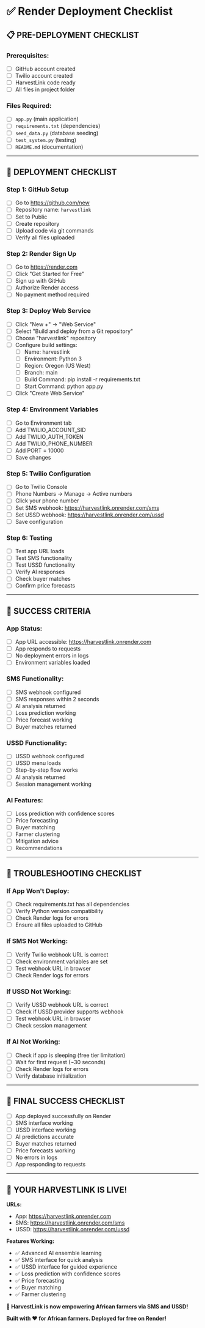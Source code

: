 # ✅ Render Deployment Checklist

## 📋 **PRE-DEPLOYMENT CHECKLIST**

### **Prerequisites:**
- [ ] GitHub account created
- [ ] Twilio account created
- [ ] HarvestLink code ready
- [ ] All files in project folder

### **Files Required:**
- [ ] `app.py` (main application)
- [ ] `requirements.txt` (dependencies)
- [ ] `seed_data.py` (database seeding)
- [ ] `test_system.py` (testing)
- [ ] `README.md` (documentation)

---

## 🚀 **DEPLOYMENT CHECKLIST**

### **Step 1: GitHub Setup**
- [ ] Go to https://github.com/new
- [ ] Repository name: `harvestlink`
- [ ] Set to Public
- [ ] Create repository
- [ ] Upload code via git commands
- [ ] Verify all files uploaded

### **Step 2: Render Sign Up**
- [ ] Go to https://render.com
- [ ] Click "Get Started for Free"
- [ ] Sign up with GitHub
- [ ] Authorize Render access
- [ ] No payment method required

### **Step 3: Deploy Web Service**
- [ ] Click "New +" → "Web Service"
- [ ] Select "Build and deploy from a Git repository"
- [ ] Choose "harvestlink" repository
- [ ] Configure build settings:
  - [ ] Name: harvestlink
  - [ ] Environment: Python 3
  - [ ] Region: Oregon (US West)
  - [ ] Branch: main
  - [ ] Build Command: pip install -r requirements.txt
  - [ ] Start Command: python app.py
- [ ] Click "Create Web Service"

### **Step 4: Environment Variables**
- [ ] Go to Environment tab
- [ ] Add TWILIO_ACCOUNT_SID
- [ ] Add TWILIO_AUTH_TOKEN
- [ ] Add TWILIO_PHONE_NUMBER
- [ ] Add PORT = 10000
- [ ] Save changes

### **Step 5: Twilio Configuration**
- [ ] Go to Twilio Console
- [ ] Phone Numbers → Manage → Active numbers
- [ ] Click your phone number
- [ ] Set SMS webhook: https://harvestlink.onrender.com/sms
- [ ] Set USSD webhook: https://harvestlink.onrender.com/ussd
- [ ] Save configuration

### **Step 6: Testing**
- [ ] Test app URL loads
- [ ] Test SMS functionality
- [ ] Test USSD functionality
- [ ] Verify AI responses
- [ ] Check buyer matches
- [ ] Confirm price forecasts

---

## 🎯 **SUCCESS CRITERIA**

### **App Status:**
- [ ] App URL accessible: https://harvestlink.onrender.com
- [ ] App responds to requests
- [ ] No deployment errors in logs
- [ ] Environment variables loaded

### **SMS Functionality:**
- [ ] SMS webhook configured
- [ ] SMS responses within 2 seconds
- [ ] AI analysis returned
- [ ] Loss prediction working
- [ ] Price forecast working
- [ ] Buyer matches returned

### **USSD Functionality:**
- [ ] USSD webhook configured
- [ ] USSD menu loads
- [ ] Step-by-step flow works
- [ ] AI analysis returned
- [ ] Session management working

### **AI Features:**
- [ ] Loss prediction with confidence scores
- [ ] Price forecasting
- [ ] Buyer matching
- [ ] Farmer clustering
- [ ] Mitigation advice
- [ ] Recommendations

---

## 🔧 **TROUBLESHOOTING CHECKLIST**

### **If App Won't Deploy:**
- [ ] Check requirements.txt has all dependencies
- [ ] Verify Python version compatibility
- [ ] Check Render logs for errors
- [ ] Ensure all files uploaded to GitHub

### **If SMS Not Working:**
- [ ] Verify Twilio webhook URL is correct
- [ ] Check environment variables are set
- [ ] Test webhook URL in browser
- [ ] Check Render logs for errors

### **If USSD Not Working:**
- [ ] Verify USSD webhook URL is correct
- [ ] Check if USSD provider supports webhook
- [ ] Test webhook URL in browser
- [ ] Check session management

### **If AI Not Working:**
- [ ] Check if app is sleeping (free tier limitation)
- [ ] Wait for first request (~30 seconds)
- [ ] Check Render logs for errors
- [ ] Verify database initialization

---

## 🎉 **FINAL SUCCESS CHECKLIST**

- [ ] App deployed successfully on Render
- [ ] SMS interface working
- [ ] USSD interface working
- [ ] AI predictions accurate
- [ ] Buyer matches returned
- [ ] Price forecasts working
- [ ] No errors in logs
- [ ] App responding to requests

---

## 🚀 **YOUR HARVESTLINK IS LIVE!**

**URLs:**
- App: https://harvestlink.onrender.com
- SMS: https://harvestlink.onrender.com/sms
- USSD: https://harvestlink.onrender.com/ussd

**Features Working:**
- ✅ Advanced AI ensemble learning
- ✅ SMS interface for quick analysis
- ✅ USSD interface for guided experience
- ✅ Loss prediction with confidence scores
- ✅ Price forecasting
- ✅ Buyer matching
- ✅ Farmer clustering

**🌾 HarvestLink is now empowering African farmers via SMS and USSD!**

**Built with ❤️ for African farmers. Deployed for free on Render!**
